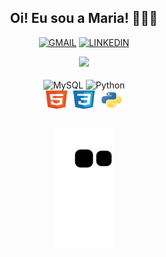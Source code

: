 <div align="center" </div>
 
## Oi! Eu sou a Maria! 🙋🏽‍♀️

[![GMAIL](https://img.shields.io/badge/Gmail-D14836?style=for-the-badge&logo=gmail&logoColor=white)](mailto:elienellinhares@gmail.com)
[![LINKEDIN](https://img.shields.io/badge/LinkedIn-0077B5?style=for-the-badge&logo=linkedin&logoColor=white)](https://www.linkedin.com/in/maria-eliene-2740751b8/)

<img height="180em" src="https://github-readme-stats.vercel.app/api?username=maria-eliene&show_icons=true&theme=dracula&include_all_commits=true&count_private=true"/>

<div style="display: inline_block"><br/>
    <img align="center"  alt="MySQL" src= "https://img.shields.io/badge/MySQL-00000F?style=for-the-badge&logo=mysql&logoColor=white"/>
    <img align="center"  alt="Python" src= "https://img.shields.io/badge/Python-3776AB?style=for-the-badge&logo=python&logoColor=white"/>
<br>

<img align="center" alt="Eliene-HTML" height="30" width="40" src="https://raw.githubusercontent.com/devicons/devicon/master/icons/html5/html5-original.svg">
  <img align="center" alt="Eliene-CSS" height="30" width="40" src="https://raw.githubusercontent.com/devicons/devicon/master/icons/css3/css3-original.svg">
  <img align="center" alt="Eliene-Python" height="30" width="40" src="https://raw.githubusercontent.com/devicons/devicon/master/icons/python/python-original.svg">
</div>
<br>

  ![Snake animation](https://github.com/rafaballerini/rafaballerini/blob/output/github-contribution-grid-snake.svg)
